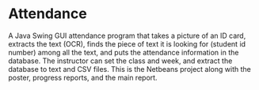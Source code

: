 # Attendance
A Java Swing GUI attendance program that takes a picture of an ID card, extracts the text (OCR), finds the piece of text it is looking for (student id number) among all the text,  and puts the attendance information in the database. The instructor can set the class and week, and extract the database to text and CSV files. This is the Netbeans project along with the poster, progress reports, and the main report.

